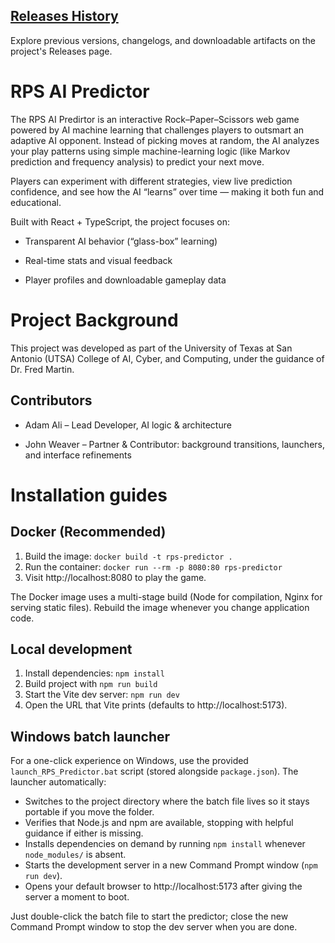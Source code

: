 ## [Releases History](../../releases)

Explore previous versions, changelogs, and downloadable artifacts on the project's Releases page.
# RPS AI Predictor

The RPS AI Predirtor is an interactive Rock–Paper–Scissors web game powered by AI machine learning that challenges players to outsmart an adaptive AI opponent. Instead of picking moves at random, the AI analyzes your play patterns using simple machine-learning logic (like Markov prediction and frequency analysis) to predict your next move.

Players can experiment with different strategies, view live prediction confidence, and see how the AI “learns” over time — making it both fun and educational.

Built with React + TypeScript, the project focuses on:

* Transparent AI behavior (“glass-box” learning)

* Real-time stats and visual feedback

* Player profiles and downloadable gameplay data

# Project Background
This project was developed as part of the University of Texas at San Antonio (UTSA) College of AI, Cyber, and Computing, under the guidance of Dr. Fred Martin.

## Contributors

* Adam Ali – Lead Developer, AI logic & architecture

* John Weaver – Partner & Contributor: background transitions, launchers, and interface refinements

# Installation guides

## Docker (Recommended)

1. Build the image: `docker build -t rps-predictor .`
2. Run the container: `docker run --rm -p 8080:80 rps-predictor`
3. Visit http://localhost:8080 to play the game.

The Docker image uses a multi-stage build (Node for compilation, Nginx for serving static files). Rebuild the image whenever you change application code.

## Local development

1. Install dependencies: `npm install`
2. Build project with `npm run build`
3. Start the Vite dev server: `npm run dev`
4. Open the URL that Vite prints (defaults to http://localhost:5173).

## Windows batch launcher

For a one-click experience on Windows, use the provided `launch_RPS_Predictor.bat` script (stored alongside `package.json`). The
launcher automatically:

- Switches to the project directory where the batch file lives so it stays portable if you move the folder.
- Verifies that Node.js and npm are available, stopping with helpful guidance if either is missing.
- Installs dependencies on demand by running `npm install` whenever `node_modules/` is absent.
- Starts the development server in a new Command Prompt window (`npm run dev`).
- Opens your default browser to http://localhost:5173 after giving the server a moment to boot.

Just double-click the batch file to start the predictor; close the new Command Prompt window to stop the dev server when you are
done.
